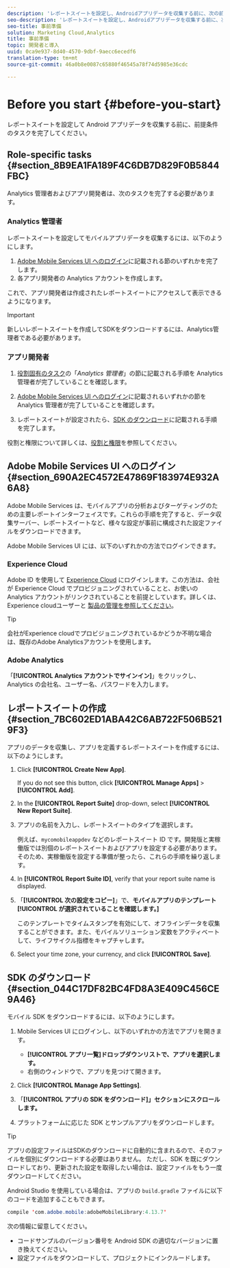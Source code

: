 ```yaml
---
description: 'レポートスイートを設定し、Androidアプリデータを収集する前に、次の前提条件となるタスクを実行します '
seo-description: 'レポートスイートを設定し、Androidアプリデータを収集する前に、次の前提条件となるタスクを実行します '
seo-title: 事前準備
solution: Marketing Cloud,Analytics
title: 事前準備
topic: 開発者と導入
uuid: 0ca9e937-8d40-4570-9dbf-9aecc6ecedf6
translation-type: tm+mt
source-git-commit: 46a0b8e0087c65880f46545a78f74d5985e36cdc

---
```



# Before you start {#before-you-start}

レポートスイートを設定して Android アプリデータを収集する前に、前提条件のタスクを完了してください。

## Role-specific tasks {#section_8B9EA1FA189F4C6DB7D829F0B5844FBC}

Analytics 管理者およびアプリ開発者は、次のタスクを完了する必要があります。

### Analytics 管理者

レポートスイートを設定してモバイルアプリデータを収集するには、以下のようにします。

1. [Adobe Mobile Services UI へのログイン](../getting-started/requirements.md#section_690A2EC4572E47869F183974E932A6A8)に記載される節のいずれかを完了します。
1. 各アプリ開発者の Analytics アカウントを作成します。

これで、アプリ開発者は作成されたレポートスイートにアクセスして表示できるようになります。

>[!IMPORTANT]
>
>新しいレポートスイートを作成してSDKをダウンロードするには、Analytics管理者である必要があります。

### アプリ開発者

1. [役割固有のタスク](../getting-started/requirements.md#section_8B9EA1FA189F4C6DB7D829F0B5844FBC)の「*Analytics 管理者*」の節に記載される手順を Analytics 管理者が完了していることを確認します。

1. [Adobe Mobile Services UI へのログイン](../getting-started/requirements.md#section_690A2EC4572E47869F183974E932A6A8)に記載されるいずれかの節を Analytics 管理者が完了していることを確認します。
1. レポートスイートが設定されたら、[SDK のダウンロード](../getting-started/requirements.md#section_044C17DF82BC4FD8A3E409C456CE9A46)に記載される手順を完了します。

役割と権限について詳しくは、[役割と権限](/help/using/gs/c-mob-roles-and-permissions.md)を参照してください。

## Adobe Mobile Services UI へのログイン {#section_690A2EC4572E47869F183974E932A6A8}

Adobe Mobile Services は、モバイルアプリの分析およびターゲティングのための主要レポートインターフェイスです。これらの手順を完了すると、データ収集サーバー、レポートスイートなど、様々な設定が事前に構成された設定ファイルをダウンロードできます。

Adobe Mobile Services UI には、以下のいずれかの方法でログインできます。

### Experience Cloud

Adobe ID を使用して [Experience Cloud](https://marketing.adobe.com) にログインします。この方法は、会社が Experience Cloud でプロビジョニングされていることと、お使いの Analytics アカウントがリンクされていることを前提としています。詳しくは、Experience cloudユーザーと [製品の管理を参照してください](https://docs.adobe.com/content/help/en/core-services/interface/manage-users-and-products/admin-getting-started.html)。

>[!TIP]
>
>会社がExperience cloudでプロビジョニングされているかどうか不明な場合は、既存のAdobe Analyticsアカウントを使用します。

### Adobe Analytics

「**[!UICONTROL Analytics アカウントでサインイン]**」をクリックし、Analytics の会社名、ユーザー名、パスワードを入力します。

## レポートスイートの作成 {#section_7BC602ED1ABA42C6AB722F506B5219F3}

アプリのデータを収集し、アプリを定義するレポートスイートを作成するには、以下のようにします。

1. Click **[!UICONTROL Create New App]**.

   If you do not see this button, click **[!UICONTROL Manage Apps]** &gt; **[!UICONTROL Add]**.

1. In the **[!UICONTROL Report Suite]** drop-down, select **[!UICONTROL New Report Suite]**.

1. アプリの名前を入力し、レポートスイートのタイプを選択します。

   例えば、`mycomobileappdev` などのレポートスイート ID です。開発版と実稼働版では別個のレポートスイートおよびアプリを設定する必要があります。そのため、実稼働版を設定する準備が整ったら、これらの手順を繰り返します。
1. In **[!UICONTROL Report Suite ID]**, verify that your report suite name is displayed.
1. 「**[!UICONTROL 次の設定をコピー]**」で、**モバイルアプリのテンプレート[!UICONTROL が選択されていることを確認します。]**

   このテンプレートでタイムスタンプを有効にして、オフラインデータを収集することができます。また、モバイルソリューション変数をアクティベートして、ライフサイクル指標をキャプチャします。

1. Select your time zone, your currency, and click **[!UICONTROL Save]**.

## SDK のダウンロード {#section_044C17DF82BC4FD8A3E409C456CE9A46}

モバイル SDK をダウンロードするには、以下のようにします。

1. Mobile Services UI にログインし、以下のいずれかの方法でアプリを開きます。

   * **[!UICONTROL アプリ一覧]ドロップダウンリストで、アプリを選択します。**
   * 右側のウィンドウで、アプリを見つけて開きます。

1. Click **[!UICONTROL Manage App Settings]**.
1. 「**[!UICONTROL アプリの SDK をダウンロード]」セクションにスクロールします。**
1. プラットフォームに応じた SDK とサンプルアプリをダウンロードします。

>[!TIP]
>
>アプリの設定ファイルはSDKのダウンロードに自動的に含まれるので、そのファイルを個別にダウンロードする必要はありません。 ただし、SDK を既にダウンロードしており、更新された設定を取得したい場合は、設定ファイルをもう一度ダウンロードしてください。

Android Studio を使用している場合は、アプリの `build.gradle` ファイルに以下のコードを追加することもできます。

```java
compile 'com.adobe.mobile:adobeMobileLibrary:4.13.7'
```

次の情報に留意してください。

* コードサンプルのバージョン番号を Android SDK の適切なバージョンに置き換えてください。
* 設定ファイルをダウンロードして、プロジェクトにインクルードします。